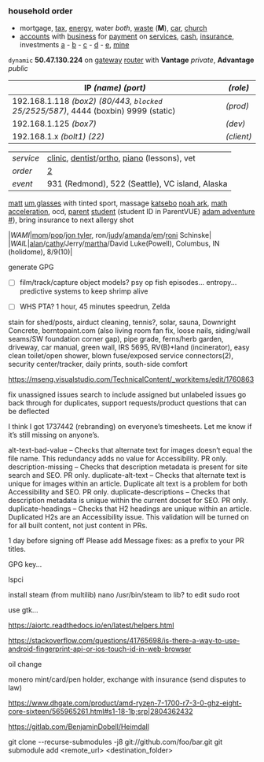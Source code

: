 
### household order

- mortgage, [tax](https://taxes.hrblock.com/), [energy](https://www.pse.com), water *both*, [waste](https://www.wm.com/us/en/myhome) (**M**), [car](https://www.gmfinancial.com/en-us/home.html), [church](https://www.bothellumc.org/)
- [accounts](www.chase.com) with [business](https://www.chase.com/business) for [payment](https://secure.paymentech.com/devcenter/products) on [services](https://developer.authorize.net/), [cash](https://www.ally.com/), [insurance](https://www.amica.com/en.html), investments [a](https://auth.tiaa.org/public/authentication/securelogin) - [b](https://www.edwardjones.com/index.html) - [c](https://www.allianzlife.com) - [d](https://nb.fidelity.com/public/nb/401k/home) - [e](https://us.etrade.com/home), [mine](https://minexmr.com/#worker_stats)

`dynamic` **50.47.130.224** on [gateway](http://192.168.254.254) [router](http://192.168.1.1/ui/1.0.99.180968/dynamic/login.html) with **Vantage** *private*, **Advantage** *public*

|IP *(name)* *(port)*|*(role)*|
|-|-|
|192.168.1.118 *(box2)* *(80/443, `blocked` 25/2525/587)*, 4444 (boxbin) 9999 (static)|*(prod)*|
|192.168.1.125 *(box7)*|*(dev)*|
|192.168.1.x *(bolt1)* *(22)*|*(client)*|

|||
|--|--|
|*service*|[clinic](https://www.evergreenhealth.com), [dentist](https://www.pennycreeksmiles.com)/[ortho](https://sullivanorthodontics.com), [piano](https://www.willeypianotuning.com) (lessons), vet|
|*order*|[2](https://www.bestdealsandbeyond.com/5447975001/orders/7544195a8d66c341edc2a7cc9a6d0a82)|
|*event*|931 (Redmond), 522 (Seattle), VC island, Alaska|

[matt](7349297278) [um](msebolt@umich.edu),[glasses](https://www.glassesusa.com/black-medium/ray-ban-5169/44-p3630.html?promo=OKRAY20&referral=shoppingfeed&gclid=CjwKCAjw8df2BRA3EiwAvfZWaChBco8oLZ467H2YG55GV4QYmnwYeu3AqdXt11lof_zDXB3UdfCM4xoCPvMQAvD_BwE) with tinted sport, massage
[katsebo](katesebolt@gmail.com)
[noah ark](noahsebolt@gmail.com), [math](https://www.nsd.org/schools/programs-services/summer-school/summer-accelerated-math-options) [acceleration](https://northshore-wa.finalforms.com/?forward_path=%2Fparents%2F5477), ocd, [parent](https://family.nsd.org) [student](https://my.nsd.org) (student ID in ParentVUE)
[adam adventure](adamsebolt@gmail.com) [#](4252364854)), bring insurance to next allergy shot

|*WAMI*|[mom](jssl@med.umich.edu)/[pop](redhawk-1@comcast.net)/[jon tyler](seboltj@umich.edu), ron/[judy](judybakerlady@yahoo.com)/[amanda](amanda_thegreat@yahoo.com)/[em](mleschinske@yahoo.com)/[roni](vero_vegan@yahoo.com) Schinske|
|*WAIL*|[alan](als7@sbcglobal.net)/[cathy](cathysebolt@sbcglobal.net)/Jerry/[martha](3094079522)/David Luke(Powell), Columbus, IN (holidome), 8/9(10)|

generate GPG

- [ ] film/track/capture object models? psy op fish episodes... entropy... predictive systems to keep shrimp alive

- [ ] WHS PTA? 1 hour, 45 minutes speedrun, Zelda

stain for shed/posts, airduct cleaning, tennis?, solar, sauna, Downright Concrete, borntopaint.com (also living room fan fix, loose nails, siding/wall seams/SW foundation corner gap), pipe grade, ferns/herb garden, driveway, car manual, green wall, IRS 5695, RV(B)+land (incinerator), easy clean toilet/open shower, blown fuse/exposed service connectors(2), security center/tracker, daily prints, south-side comfort

https://mseng.visualstudio.com/TechnicalContent/_workitems/edit/1760863

fix unassigned issues search to include assigned but unlabeled issues 
go back through for duplicates, support requests/product questions that can be deflected

I think I got 1737442 (rebranding) on everyone’s timesheets. Let me know if it’s still missing on anyone’s.

alt-text-bad-value – Checks that alternate text for images doesn’t equal the file name. This redundancy adds no value for Accessibility. PR only.
description-missing – Checks that description metadata is present for site search and SEO. PR only.
duplicate-alt-text – Checks that alternate text is unique for images within an article. Duplicate alt text is a problem for both Accessibility and SEO. PR only.
duplicate-descriptions – Checks that description metadata is unique within the current docset for SEO. PR only.
duplicate-headings – Checks that H2 headings are unique within an article. Duplicated H2s are an Accessibility issue. This validation will be turned on for all built content, not just content in PRs. 

1 day before signing off
Please add Message fixes: as a prefix to your PR titles.
    
GPG key...

lspci

install steam (from multilib)
nano /usr/bin/steam to lib? to edit sudo root

use gtk...

https://aiortc.readthedocs.io/en/latest/helpers.html

https://stackoverflow.com/questions/41765698/is-there-a-way-to-use-android-fingerprint-api-or-ios-touch-id-in-web-browser

oil change

monero mint/card/pen holder, exchange with insurance (send disputes to law)

https://www.dhgate.com/product/amd-ryzen-7-1700-r7-3-0-ghz-eight-core-sixteen/565965261.html#s1-18-1b;srp|2804362432

https://gitlab.com/BenjaminDobell/Heimdall

git clone --recurse-submodules -j8 git://github.com/foo/bar.git
git submodule add <remote_url> <destination_folder>